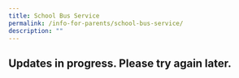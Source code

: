 ```yaml
---
title: School Bus Service
permalink: /info-for-parents/school-bus-service/
description: ""
---
```

## Updates in progress. Please try again later.